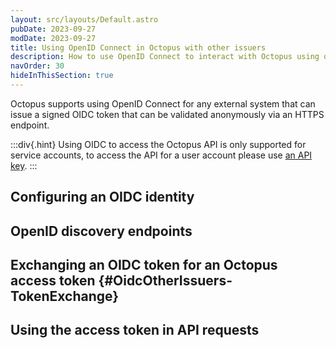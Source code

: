 ```yaml
---
layout: src/layouts/Default.astro
pubDate: 2023-09-27
modDate: 2023-09-27
title: Using OpenID Connect in Octopus with other issuers
description: How to use OpenID Connect to interact with Octopus using other issuers
navOrder: 30
hideInThisSection: true
---
```


Octopus supports using OpenID Connect for any external system that can issue a signed OIDC token that can be validated anonymously via an HTTPS endpoint.

:::div{.hint}
Using OIDC to access the Octopus API is only supported for service accounts, to access the API for a user account please use [an API key](/docs/octopus-rest-api/how-to-create-an-api-key).
:::

## Configuring an OIDC identity

## OpenID discovery endpoints

## Exchanging an OIDC token for an Octopus access token {#OidcOtherIssuers-TokenExchange}

## Using the access token in API requests
